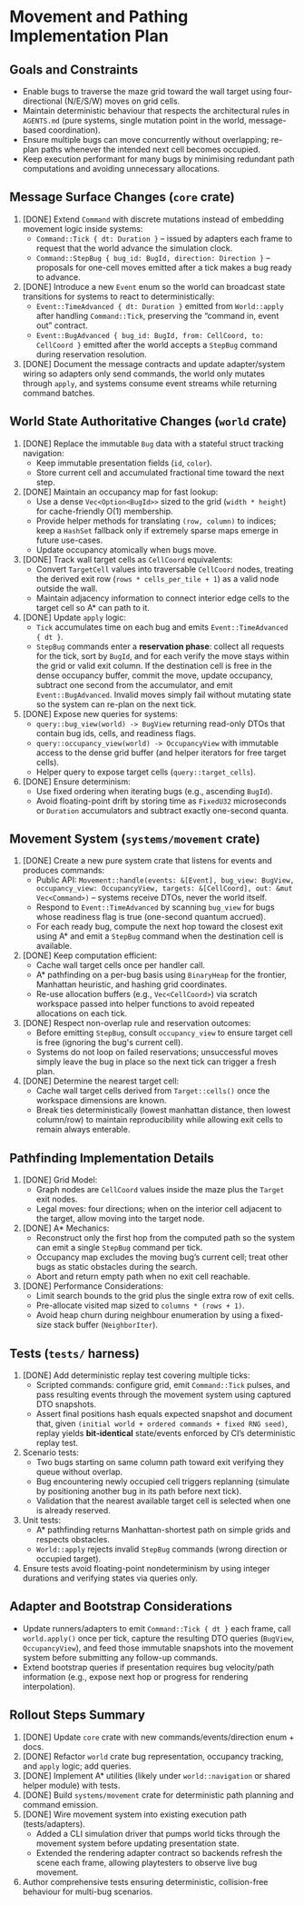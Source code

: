 # Movement and Pathing Implementation Plan

## Goals and Constraints
- Enable bugs to traverse the maze grid toward the wall target using four-directional (N/E/S/W) moves on grid cells.
- Maintain deterministic behaviour that respects the architectural rules in `AGENTS.md` (pure systems, single mutation point in the world, message-based coordination).
- Ensure multiple bugs can move concurrently without overlapping; re-plan paths whenever the intended next cell becomes occupied.
- Keep execution performant for many bugs by minimising redundant path computations and avoiding unnecessary allocations.

## Message Surface Changes (`core` crate)
1. [DONE] Extend `Command` with discrete mutations instead of embedding movement logic inside systems:
   - `Command::Tick { dt: Duration }` – issued by adapters each frame to request that the world advance the simulation clock.
   - `Command::StepBug { bug_id: BugId, direction: Direction }` – proposals for one-cell moves emitted after a tick makes a bug ready to advance.
2. [DONE] Introduce a new `Event` enum so the world can broadcast state transitions for systems to react to deterministically:
   - `Event::TimeAdvanced { dt: Duration }` emitted from `World::apply` after handling `Command::Tick`, preserving the “command in, event out” contract.
   - `Event::BugAdvanced { bug_id: BugId, from: CellCoord, to: CellCoord }` emitted after the world accepts a `StepBug` command during reservation resolution.
3. [DONE] Document the message contracts and update adapter/system wiring so adapters only send commands, the world only mutates through `apply`, and systems consume event streams while returning command batches.

## World State Authoritative Changes (`world` crate)
1. [DONE] Replace the immutable `Bug` data with a stateful struct tracking navigation:
   - Keep immutable presentation fields (`id`, `color`).
   - Store current cell and accumulated fractional time toward the next step.
2. [DONE] Maintain an occupancy map for fast lookup:
   - Use a dense `Vec<Option<BugId>>` sized to the grid (`width * height`) for cache-friendly O(1) membership.
   - Provide helper methods for translating `(row, column)` to indices; keep a `HashSet` fallback only if extremely sparse maps emerge in future use-cases.
   - Update occupancy atomically when bugs move.
3. [DONE] Track wall target cells as `CellCoord` equivalents:
   - Convert `TargetCell` values into traversable `CellCoord` nodes, treating the derived exit row (`rows * cells_per_tile + 1`) as a valid node outside the wall.
   - Maintain adjacency information to connect interior edge cells to the target cell so A* can path to it.
4. [DONE] Update `apply` logic:
   - `Tick` accumulates time on each bug and emits `Event::TimeAdvanced { dt }`.
   - `StepBug` commands enter a **reservation phase**: collect all requests for the tick, sort by `BugId`, and for each verify the move stays within the grid or valid exit column. If the destination cell is free in the dense occupancy buffer, commit the move, update occupancy, subtract one second from the accumulator, and emit `Event::BugAdvanced`. Invalid moves simply fail without mutating state so the system can re-plan on the next tick.
5. [DONE] Expose new queries for systems:
   - `query::bug_view(world) -> BugView` returning read-only DTOs that contain bug ids, cells, and readiness flags.
   - `query::occupancy_view(world) -> OccupancyView` with immutable access to the dense grid buffer (and helper iterators for free target cells).
   - Helper query to expose target cells (`query::target_cells`).
6. [DONE] Ensure determinism:
   - Use fixed ordering when iterating bugs (e.g., ascending `BugId`).
   - Avoid floating-point drift by storing time as `FixedU32` microseconds or `Duration` accumulators and subtract exactly one-second quanta.

## Movement System (`systems/movement` crate)
1. [DONE] Create a new pure system crate that listens for events and produces commands:
   - Public API: `Movement::handle(events: &[Event], bug_view: BugView, occupancy_view: OccupancyView, targets: &[CellCoord], out: &mut Vec<Command>)` – systems receive DTOs, never the world itself.
   - Respond to `Event::TimeAdvanced` by scanning `bug_view` for bugs whose readiness flag is true (one-second quantum accrued).
   - For each ready bug, compute the next hop toward the closest exit using A* and emit a `StepBug` command when the destination cell is available.
2. [DONE] Keep computation efficient:
   - Cache wall target cells once per handler call.
   - A* pathfinding on a per-bug basis using `BinaryHeap` for the frontier, Manhattan heuristic, and hashing grid coordinates.
   - Re-use allocation buffers (e.g., `Vec<CellCoord>`) via scratch workspace passed into helper functions to avoid repeated allocations on each tick.
3. [DONE] Respect non-overlap rule and reservation outcomes:
   - Before emitting `StepBug`, consult `occupancy_view` to ensure target cell is free (ignoring the bug's current cell).
   - Systems do not loop on failed reservations; unsuccessful moves simply leave the bug in place so the next tick can trigger a fresh plan.
4. [DONE] Determine the nearest target cell:
   - Cache wall target cells derived from `Target::cells()` once the workspace dimensions are known.
   - Break ties deterministically (lowest manhattan distance, then lowest column/row) to maintain reproducibility while allowing
     exit cells to remain always enterable.

## Pathfinding Implementation Details
1. [DONE] Grid Model:
   - Graph nodes are `CellCoord` values inside the maze plus the `Target` exit nodes.
   - Legal moves: four directions; when on the interior cell adjacent to the target, allow moving into the target node.
2. [DONE] A* Mechanics:
   - Reconstruct only the first hop from the computed path so the system can emit a single `StepBug` command per tick.
   - Occupancy map excludes the moving bug’s current cell; treat other bugs as static obstacles during the search.
   - Abort and return empty path when no exit cell reachable.
3. [DONE] Performance Considerations:
   - Limit search bounds to the grid plus the single extra row of exit cells.
   - Pre-allocate visited map sized to `columns * (rows + 1)`.
   - Avoid heap churn during neighbour enumeration by using a fixed-size stack buffer (`NeighborIter`).

## Tests (`tests/` harness)
1. [DONE] Add deterministic replay test covering multiple ticks:
   - Scripted commands: configure grid, emit `Command::Tick` pulses, and pass resulting events through the movement system using captured DTO snapshots.
   - Assert final positions hash equals expected snapshot and document that, given `(initial world + ordered commands + fixed RNG seed)`, replay yields **bit-identical** state/events enforced by CI’s deterministic replay test.
2. Scenario tests:
   - Two bugs starting on same column path toward exit verifying they queue without overlap.
   - Bug encountering newly occupied cell triggers replanning (simulate by positioning another bug in its path before next tick).
   - Validation that the nearest available target cell is selected when one is already reserved.
3. Unit tests:
   - A* pathfinding returns Manhattan-shortest path on simple grids and respects obstacles.
   - `World::apply` rejects invalid `StepBug` commands (wrong direction or occupied target).
4. Ensure tests avoid floating-point nondeterminism by using integer durations and verifying states via queries only.

## Adapter and Bootstrap Considerations
- Update runners/adapters to emit `Command::Tick { dt }` each frame, call `world.apply()` once per tick, capture the resulting DTO queries (`BugView`, `OccupancyView`), and feed those immutable snapshots into the movement system before submitting any follow-up commands.
- Extend bootstrap queries if presentation requires bug velocity/path information (e.g., expose next hop or progress for rendering interpolation).

## Rollout Steps Summary
1. [DONE] Update `core` crate with new commands/events/direction enum + docs.
2. [DONE] Refactor `world` crate bug representation, occupancy tracking, and `apply` logic; add queries.
3. [DONE] Implement A* utilities (likely under `world::navigation` or shared helper module) with tests.
4. [DONE] Build `systems/movement` crate for deterministic path planning and command emission.
5. [DONE] Wire movement system into existing execution path (tests/adapters).
   - Added a CLI simulation driver that pumps world ticks through the movement system before updating presentation state.
   - Extended the rendering adapter contract so backends refresh the scene each frame, allowing playtesters to observe live bug movement.
6. Author comprehensive tests ensuring deterministic, collision-free behaviour for multi-bug scenarios.
